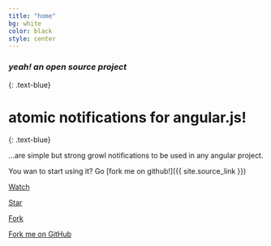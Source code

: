 ```yaml
---
title: "home"
bg: white
color: black
style: center
---
```


### *yeah! an open source project*
{: .text-blue}



# atomic notifications for angular.js!
{: .text-blue}


…are simple but strong growl notifications to be used in any angular project.

You wan to start using it? Go [fork me on github!]({{ site.source_link }})

<p>
<a class="github-button" href="https://github.com/maxigimenez/angular-atomic-notify" data-icon="octicon-eye" data-style="mega" data-count-href="/maxigimenez/angular-atomic-notify/watchers" data-count-api="/repos/maxigimenez/angular-atomic-notify#subscribers_count" data-count-aria-label="# watchers on GitHub" aria-label="Watch maxigimenez/angular-atomic-notify on GitHub">Watch</a>

<a class="github-button" href="https://github.com/maxigimenez/angular-atomic-notify" data-icon="octicon-star" data-style="mega" data-count-href="/maxigimenez/angular-atomic-notify/stargazers" data-count-api="/repos/maxigimenez/angular-atomic-notify#stargazers_count" data-count-aria-label="# stargazers on GitHub" aria-label="Star maxigimenez/angular-atomic-notify on GitHub">Star</a>

<a class="github-button" href="https://github.com/maxigimenez/angular-atomic-notify/fork" data-icon="octicon-git-branch" data-style="mega" data-count-href="/maxigimenez/angular-atomic-notify/network" data-count-api="/repos/maxigimenez/angular-atomic-notify#forks_count" data-count-aria-label="# forks on GitHub" aria-label="Fork maxigimenez/angular-atomic-notify on GitHub">Fork</a>
</p>

<!-- Place this tag right after the last button or just before your close body tag. -->
<script async defer id="github-bjs" src="https://buttons.github.io/buttons.js"></script>

<span id="forkongithub">
  <a href="{{ site.source_link }}" class="bg-blue">
    Fork me on GitHub
  </a>
</span>
